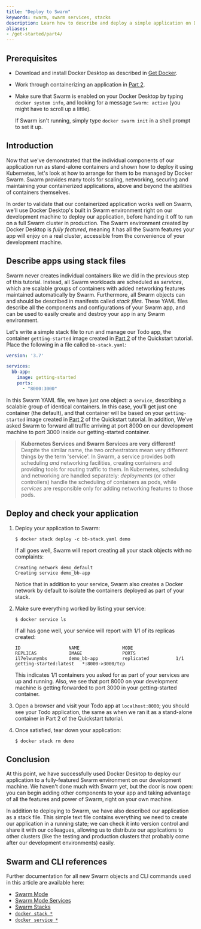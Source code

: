 ```yaml
---
title: "Deploy to Swarm"
keywords: swarm, swarm services, stacks
description: Learn how to describe and deploy a simple application on Docker Swarm.
aliases:
- /get-started/part4/
---
```


## Prerequisites

- Download and install Docker Desktop as described in [Get Docker](../get-docker.md).
- Work through containerizing an application in [Part 2](02_our_app.md).
- Make sure that Swarm is enabled on your Docker Desktop by typing `docker system info`, and looking for a message `Swarm: active` (you might have to scroll up a little).

  If Swarm isn't running, simply type `docker swarm init` in a shell prompt to set it up.

## Introduction

Now that we've demonstrated that the individual components of our application run as stand-alone containers and shown how to deploy it using Kubernetes, let's look at how to arrange for them to be managed by Docker Swarm. Swarm provides many tools for scaling, networking, securing and maintaining your containerized applications, above and beyond the abilities of containers themselves.

In order to validate that our containerized application works well on Swarm, we'll use Docker Desktop's built in Swarm environment right on our development machine to deploy our application, before handing it off to run on a full Swarm cluster in production. The Swarm environment created by Docker Desktop is _fully featured_, meaning it has all the Swarm features your app will enjoy on a real cluster, accessible from the convenience of your development machine.

## Describe apps using stack files

Swarm never creates individual containers like we did in the previous step of this tutorial. Instead, all Swarm workloads are scheduled as _services_, which are scalable groups of containers with added networking features maintained automatically by Swarm. Furthermore, all Swarm objects can and should be described in manifests called _stack files_. These YAML files describe all the components and configurations of your Swarm app, and can be used to easily create and destroy your app in any Swarm environment.

Let's write a simple stack file to run and manage our Todo app, the container `getting-started` image created in [Part 2](02_our_app.md) of the Quickstart tutorial. Place the following in a file called `bb-stack.yaml`:

```yaml
version: '3.7'

services:
  bb-app:
    image: getting-started
    ports:
      - "8000:3000"
```

In this Swarm YAML file, we have just one object: a `service`, describing a scalable group of identical containers. In this case, you'll get just one container (the default), and that container will be based on your `getting-started` image created in [Part 2](02_our_app.md) of the Quickstart tutorial. In addition, We've asked Swarm to forward all traffic arriving at port 8000 on our development machine to port 3000 inside our getting-started container.

> **Kubernetes Services and Swarm Services are very different!** Despite the similar name, the two orchestrators mean very different things by the term 'service'. In Swarm, a service provides both scheduling _and_ networking facilities, creating containers and providing tools for routing traffic to them. In Kubernetes, scheduling and networking are handled separately: _deployments_ (or other controllers) handle the scheduling of containers as pods, while _services_ are responsible only for adding networking features to those pods.

## Deploy and check your application

1.  Deploy your application to Swarm:

    ```console
    $ docker stack deploy -c bb-stack.yaml demo
    ```

    If all goes well, Swarm will report creating all your stack objects with no complaints:

    ```shell
    Creating network demo_default
    Creating service demo_bb-app
    ```

    Notice that in addition to your service, Swarm also creates a Docker network by default to isolate the containers deployed as part of your stack.

2.  Make sure everything worked by listing your service:

    ```console
    $ docker service ls
    ```

    If all has gone well, your service will report with 1/1 of its replicas created:

    ```shell
    ID                  NAME                MODE                REPLICAS            IMAGE               PORTS
    il7elwunymbs        demo_bb-app         replicated          1/1                 getting-started:latest   *:8000->3000/tcp
    ```

    This indicates 1/1 containers you asked for as part of your services are up and running. Also, we see that port 8000 on your development machine is getting forwarded to port 3000 in your getting-started container.

3.  Open a browser and visit your Todo app at `localhost:8000`; you should see your Todo application, the same as when we ran it as a stand-alone container in Part 2 of the Quickstart tutorial.

4.  Once satisfied, tear down your application:

    ```console
    $ docker stack rm demo
    ```

## Conclusion

At this point, we have successfully used Docker Desktop to deploy our application to a fully-featured Swarm environment on our development machine. We haven't done much with Swarm yet, but the door is now open: you can begin adding other components to your app and taking advantage of all the features and power of Swarm, right on your own machine.

In addition to deploying to Swarm, we have also described our application as a stack file. This simple text file contains everything we need to create our application in a running state; we can check it into version control and share it with our colleagues, allowing us to distribute our applications to other clusters (like the testing and production clusters that probably come after our development environments) easily.

## Swarm and CLI references

Further documentation for all new Swarm objects and CLI commands used in this article are available here:

 - [Swarm Mode](../engine/swarm/index.md)
 - [Swarm Mode Services](../engine/swarm/how-swarm-mode-works/services.md)
 - [Swarm Stacks](../engine/swarm/stack-deploy.md)
 - [`docker stack *`](/engine/reference/commandline/stack/)
 - [`docker service *`](/engine/reference/commandline/service/)
